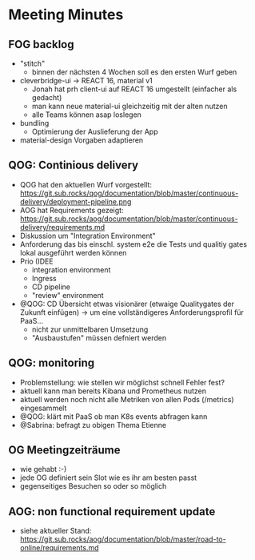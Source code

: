 # Meeting Minutes

## FOG backlog

- "stitch"
	- binnen der nächsten 4 Wochen soll es den ersten Wurf geben
- cleverbridge-ui -> REACT 16, material v1
	- Jonah hat prh client-ui auf REACT 16 umgestellt (einfacher als gedacht)
	- man kann neue material-ui gleichzeitig mit der alten nutzen
	- alle Teams können asap loslegen
- bundling
	- Optimierung der Auslieferung der App
- material-design Vorgaben adaptieren 

## QOG: Continious delivery

- QOG hat den aktuellen Wurf vorgestellt: https://git.sub.rocks/qog/documentation/blob/master/continuous-delivery/deployment-pipeline.png
- AOG hat Requirements gezeigt: https://git.sub.rocks/aog/documentation/blob/master/continuous-delivery/requirements.md
- Diskussion um "Integration Environment"
- Anforderung das bis einschl. system e2e die Tests und qualitiy gates lokal ausgeführt werden können
- Prio (IDEE
	- integration environment
	- Ingress
	- CD pipeline
	- "review" environment
- @QOG: CD Übersicht etwas visionärer (etwaige Qualitygates der Zukunft einfügen) -> um eine vollständigeres Anforderungsprofil für PaaS...
	- nicht zur unmittelbaren Umsetzung
	- "Ausbaustufen" müssen defniert werden 

## QOG: monitoring

- Problemstellung: wie stellen wir möglichst schnell Fehler fest?
- aktuell kann man bereits Kibana und Prometheus nutzen
- aktuell werden noch nicht alle Metriken von allen Pods (/metrics) eingesammelt 
- @QOG: klärt mit PaaS ob man K8s events abfragen kann
- @Sabrina: befragt zu obigen Thema Etienne

## OG Meetingzeiträume

- wie gehabt :-)
- jede OG definiert sein Slot wie es ihr am besten passt
- gegenseitiges Besuchen so oder so möglich

## AOG: non functional requirement update

- siehe aktueller Stand: https://git.sub.rocks/aog/documentation/blob/master/road-to-online/requirements.md
